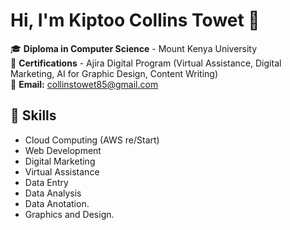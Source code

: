 # Hi, I'm Kiptoo Collins Towet 👋  
🎓 **Diploma in Computer Science** - Mount Kenya University  
📜 **Certifications** - Ajira Digital Program (Virtual Assistance, Digital Marketing, AI for Graphic Design, Content Writing)  
📧 **Email:** collinstowet85@gmail.com  

## 🚀 Skills  
- Cloud Computing (AWS re/Start)  
- Web Development  
- Digital Marketing  
- Virtual Assistance
- Data Entry
- Data Analysis
- Data Anotation.
- Graphics and Design.
